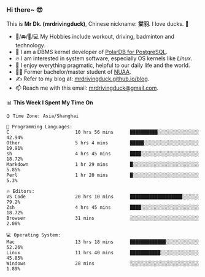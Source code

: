 ### Hi there~ 😎

This is **Mr Dk. (mrdrivingduck)**, Chinese nickname: **棠羽**. I love ducks. 🦆

- 💪/🚘/🏸/💻 My Hobbies include workout, driving, badminton and technology.
- 🍊 I am a DBMS kernel developer of [PolarDB for PostgreSQL](https://github.com/ApsaraDB/PolarDB-for-PostgreSQL).
- 🔥 I am interested in system software, especially OS kernels like *Linux*.
- 🔧 I enjoy everything pragmatic, helpful to our daily life and the world.
- 👨‍🎓 Former bachelor/master student of [NUAA](https://en.wikipedia.org/wiki/Nanjing_University_of_Aeronautics_and_Astronautics).
- ✍ Refer to my blog at: [mrdrivingduck.github.io/blog](https://www.mrdrivingduck.cn/blog/#/).
- 📫 Reach me with this email: [mrdrivingduck@gmail.com](mailto:mrdrivingduck@gmail.com).

<!--START_SECTION:waka-->
📊 **This Week I Spent My Time On** 

```text
⌚︎ Time Zone: Asia/Shanghai

💬 Programming Languages: 
C                        10 hrs 56 mins      ██████████░░░░░░░░░░░░░░░   42.94% 
Other                    5 hrs 4 mins        █████░░░░░░░░░░░░░░░░░░░░   19.91% 
sh                       4 hrs 45 mins       ████░░░░░░░░░░░░░░░░░░░░░   18.72% 
Markdown                 1 hr 29 mins        █░░░░░░░░░░░░░░░░░░░░░░░░   5.85% 
Perl                     1 hr 20 mins        █░░░░░░░░░░░░░░░░░░░░░░░░   5.3%

🔥 Editors: 
VS Code                  20 hrs 10 mins      ███████████████████░░░░░░   79.2% 
Zsh                      4 hrs 45 mins       ████░░░░░░░░░░░░░░░░░░░░░   18.72% 
Browser                  31 mins             ░░░░░░░░░░░░░░░░░░░░░░░░░   2.08%

💻 Operating System: 
Mac                      13 hrs 18 mins      █████████████░░░░░░░░░░░░   52.26% 
Linux                    11 hrs 40 mins      ███████████░░░░░░░░░░░░░░   45.85% 
Windows                  28 mins             ░░░░░░░░░░░░░░░░░░░░░░░░░   1.89%

```


<!--END_SECTION:waka-->

<!-- ![Mr Dk.'s GitHub Stats](https://github-readme-stats.vercel.app/api?username=mrdrivingduck&count_private&show_icons=true&theme=buefy) -->

<!-- ![Most Used Languages](https://github-readme-stats.vercel.app/api/top-langs/?username=mrdrivingduck&exclude_repo=mips32-CPU,snort-tcp-socket&theme=buefy&layout=compact&langs_count=10) -->


<!--
**mrdrivingduck/mrdrivingduck** is a ✨ _special_ ✨ repository because its `README.md` (this file) appears on your GitHub profile.

Here are some ideas to get you started:

- 🔭 I’m currently working on ...
- 🌱 I’m currently learning ...
- 👯 I’m looking to collaborate on ...
- 🤔 I’m looking for help with ...
- 💬 Ask me about ...
- 📫 How to reach me: ...
- 😄 Pronouns: ...
- ⚡ Fun fact: ...
-->
